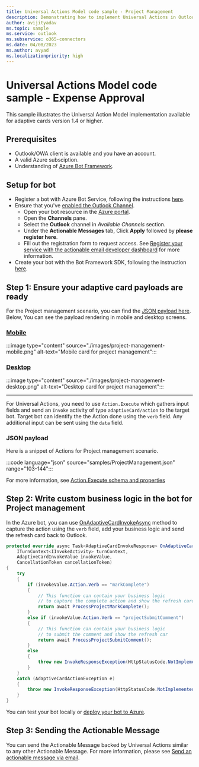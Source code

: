 ```yaml
---
title: Universal Actions Model code sample - Project Management
description: Demonstrating how to implement Universal Actions in Outlook with Project management scenario
author: avijityadav
ms.topic: sample
ms.service: outlook
ms.subservice: o365-connectors
ms.date: 04/08/2023
ms.author: avyad
ms.localizationpriority: high
---
```


# Universal Actions Model code sample - Expense Approval

This sample illustrates the Universal Action Model implementation available for adaptive cards version 1.4 or higher.

## Prerequisites

- Outlook/OWA client is available and you have an account.
- A valid Azure subsciption.
- Understanding of [Azure Bot Framework](/azure/bot-service/bot-builder-basics).

## Setup for bot

- Register a bot with Azure Bot Service, following the instructions [here](/azure/bot-service/bot-service-quickstart-registration).
- Ensure that you've [enabled the Outlook Channel](/azure/bot-service/bot-service-channel-connect-actionable-email).
  - Open your bot resource in the [Azure portal](https://ms.portal.azure.com/).
  - Open the **Channels** pane.
  - Select the **Outlook** channel in *Available Channels* section.
  - Under the **Actionable Messages** tab, Click **Apply** followed by **please register here**.
  - Fill out the registration form to request access. See [Register your service with the actionable email developer dashboard](./email-dev-dashboard.md) for more information.
- Create your bot with the Bot Framework SDK, following the instruction [here](/azure/bot-service/bot-service-quickstart-create-bot).

## Step 1: Ensure your adaptive card payloads are ready

For the Project management scenario, you can find the [JSON payload here](https://github.com/OfficeDev/outlook-dev-docs/blob/main/files/actionable-messages/samples/ProjectManagement.json). Below, You can see the payload rendering in mobile and desktop screens.

<!-- markdownlint-disable MD051 -->
### [Mobile](#tab/mobile)

:::image type="content" source="./images/project-management-mobile.png" alt-text="Mobile card for project management":::

### [Desktop](#tab/desktop)

:::image type="content" source="./images/project-management-desktop.png" alt-text="Desktop card for project management":::

---
<!-- markdownlint-enable MD051 -->

For Universal Actions, you need to use `Action.Execute` which gathers input fields and send an `Invoke` activity of type `adaptiveCard/action` to the target bot. Target bot can identify the the Action done using the `verb` field. Any additional input can be sent using the `data` field.

### JSON payload

Here is a snippet of Actions for Project management scenario.

:::code language="json" source="samples/ProjectManagement.json" range="103-144":::

For more information, see [Action.Execute schema and properties](/adaptive-cards/authoring-cards/universal-action-model#actionexecute)

## Step 2: Write custom business logic in the bot for Project management

In the Azure bot, you can use [OnAdaptiveCardInvokeAsync](/dotnet/api/microsoft.bot.builder.activityhandler.onadaptivecardinvokeasync) method to capture the action using the `verb` field, add your business logic and send the refresh card back to Outlook.

```csharp
protected override async Task<AdaptiveCardInvokeResponse> OnAdaptiveCardInvokeAsync(
    ITurnContext<IInvokeActivity> turnContext,
    AdaptiveCardInvokeValue invokeValue,
    CancellationToken cancellationToken)
{
    try
    {
        if (invokeValue.Action.Verb == "markComplete")
        {
            // This function can contain your business logic
            // to capture the complete action and show the refresh card
            return await ProcessProjectMarkComplete();
        }
        else if (invokeValue.Action.Verb == "projectSubmitComment")
        {
            // This function can contain your business logic
            // to submit the comment and show the refresh car
            return await ProcessProjectSubmitComment();
        }
        else
        {
            throw new InvokeResponseException(HttpStatusCode.NotImplemented);
        }
    }
    catch (AdaptiveCardActionException e)
    {
        throw new InvokeResponseException(HttpStatusCode.NotImplemented, e.Response);
    }
}
```

You can test your bot locally or [deploy your bot to Azure](/azure/bot-service/provision-and-publish-a-bot).


## Step 3: Sending the Actionable Message

You can send the Actionable Message backed by Universal Actions similar to any other Actionable Message. For more information, please see [Send an actionable message via email](./send-via-email.md).
